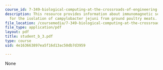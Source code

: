 ```yaml
---
course_id: 7-349-biological-computing-at-the-crossroads-of-engineering-and-science-spring-2005
description: This resource provides information about immunomagnetic separation methods
  for the isolation of campylobacter jejuni from ground poultry meats.
file_location: /coursemedia/7-349-biological-computing-at-the-crossroads-of-engineering-and-science-spring-2005/4e163663897ea5f16d13ac50db7d3959_student_b_3.pdf
file_type: application/pdf
layout: pdf
title: student_b_3.pdf
type: course
uid: 4e163663897ea5f16d13ac50db7d3959

---
```

None